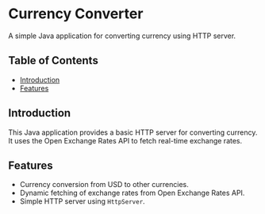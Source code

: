 # Currency Converter

A simple Java application for converting currency using HTTP server.

## Table of Contents

- [Introduction](#introduction)
- [Features](#features)


## Introduction

This Java application provides a basic HTTP server for converting currency. It uses the Open Exchange Rates API to fetch real-time exchange rates.

## Features

- Currency conversion from USD to other currencies.
- Dynamic fetching of exchange rates from Open Exchange Rates API.
- Simple HTTP server using `HttpServer`.


